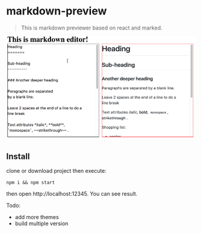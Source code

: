 # markdown-preview


> This is markdown previewer based on react and marked. 

![](https://raw.githubusercontent.com/andyzys/markdown-preview/master/test/marked.gif)

## Install

clone or download project then execute:

```
npm i && npm start
```

then open http://localhost:12345. You can see result.

Todo:

- add more themes
- build multiple version


